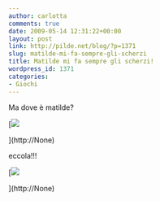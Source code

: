```yaml
---
author: carlotta
comments: true
date: 2009-05-14 12:31:22+00:00
layout: post
link: http://pilde.net/blog/?p=1371
slug: matilde-mi-fa-sempre-gli-scherzi
title: Matilde mi fa sempre gli scherzi!
wordpress_id: 1371
categories:
- Giochi
---
```


Ma dove è matilde?

[![](http://pilde.net/blog/wp-content/uploads/2009/05/matilde1.jpg)


](http://None)




eccola!!!

[![](http://pilde.net/blog/wp-content/uploads/2009/05/matilde2.jpg)


](http://None)



